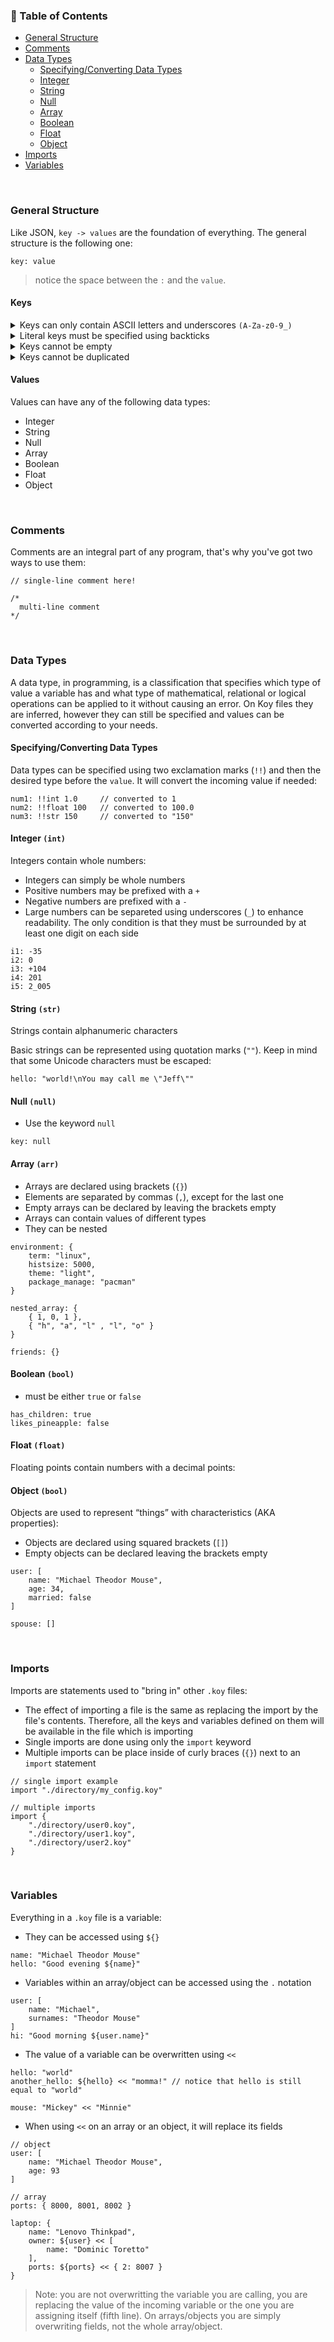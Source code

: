 ### 🌲 Table of Contents

-   [General Structure](#general-structure)
-   [Comments](#comments)
-   [Data Types](#data-types)
    -   [Specifying/Converting Data Types]()
    -   [Integer](#integer-int)
    -   [String](#string-str)
    -   [Null](#null-null)
    -   [Array](#array-arr)
    -   [Boolean](#boolean-bool)
    -   [Float](#float-float)
    -   [Object](#object-bool)
-   [Imports](#imports)
-   [Variables](#variables)

&nbsp;

### General Structure

Like JSON, `key -> values` are the foundation of everything. The general structure is the following one:

```
key: value
```

> notice the space between the `:` and the `value`.

#### Keys

<details>
    <summary>Keys can only contain ASCII letters and underscores <code>(A-Za-z0-9_)</code></summary>

```
key: "value"
key_1: "value"
2001: "value"

// invalid keys
my-key: "value"
இந்தியா: "value"
```

</details>

<details>
    <summary>Literal keys must be specified using backticks</summary>

```
`mainland!tv.קום`: "value"
```

</details>

<details>
    <summary>Keys cannot be empty</summary>

```
: "value" //invalid
```

</details>

<details>
    <summary>Keys cannot be duplicated</summary>

```
hello: "world"
hello: "momma!"
```

</details>

#### Values

Values can have any of the following data types:

-   Integer
-   String
-   Null
-   Array
-   Boolean
-   Float
-   Object

&nbsp;

### Comments

Comments are an integral part of any program, that's why you've got two ways to use them:

```
// single-line comment here!

/*
  multi-line comment
*/
```

&nbsp;

### Data Types

A data type, in programming, is a classification that specifies which type of value a variable has and what type of mathematical, relational or logical operations can be applied to it without causing an error. On Koy files they are inferred, however they can still be specified and values can be converted according to your needs.

#### Specifying/Converting Data Types

Data types can be specified using two exclamation marks (`!!`) and then the desired type before the `value`. It will convert the incoming value if needed:

```
num1: !!int 1.0		// converted to 1
num2: !!float 100	// converted to 100.0
num3: !!str 150		// converted to "150"
```

#### Integer `(int)`

Integers contain whole numbers:

-   Integers can simply be whole numbers
-   Positive numbers may be prefixed with a `+`
-   Negative numbers are prefixed with a `-`
-   Large numbers can be separeted using underscores (`_`) to enhance readability. The only condition is that they must be surrounded by at least one digit on each side

```
i1: -35
i2: 0
i3: +104
i4: 201
i5: 2_005
```

#### String `(str)`

Strings contain alphanumeric characters

Basic strings can be represented using quotation marks (`""`). Keep in mind that some Unicode characters must be escaped:

```
hello: "world!\nYou may call me \"Jeff\""
```

#### Null `(null)`

-   Use the keyword `null`

```
key: null
```

#### Array `(arr)`

-   Arrays are declared using brackets (`{}`)
-   Elements are separated by commas (`,`), except for the last one
-   Empty arrays can be declared by leaving the brackets empty
-   Arrays can contain values of different types
-   They can be nested

```
environment: {
	term: "linux",
	histsize: 5000,
	theme: "light",
	package_manage: "pacman"
}

nested_array: {
	{ 1, 0, 1 },
	{ "h", "a", "l" , "l", "o" }
}

friends: {}
```

#### Boolean `(bool)`

-   must be either `true` or `false`

```
has_children: true
likes_pineapple: false
```

#### Float `(float)`

Floating points contain numbers with a decimal points:

#### Object `(bool)`

Objects are used to represent “things” with characteristics (AKA properties):

-   Objects are declared using squared brackets (`[]`)
-   Empty objects can be declared leaving the brackets empty

```
user: [
	name: "Michael Theodor Mouse",
	age: 34,
	married: false
]

spouse: []
```

&nbsp;

### Imports

Imports are statements used to "bring in" other `.koy` files:

+ The effect of importing a file is the same as replacing the import by the file's contents. Therefore, all the keys and variables defined on them will be available in the file which is importing
+ Single imports are done using only the `import` keyword
+ Multiple imports can be place inside of curly braces (`{}`) next to an `import` statement

```
// single import example
import "./directory/my_config.koy"

// multiple imports
import {
	"./directory/user0.koy",
	"./directory/user1.koy",
	"./directory/user2.koy"
}
```

&nbsp;

### Variables

Everything in a `.koy` file is a variable:

-   They can be accessed using `${}`

```
name: "Michael Theodor Mouse"
hello: "Good evening ${name}"
```

-   Variables within an array/object can be accessed using the `.` notation

```
user: [
	name: "Michael",
	surnames: "Theodor Mouse"
]
hi: "Good morning ${user.name}"
```

-   The value of a variable can be overwritten using `<<`

```
hello: "world"
another_hello: ${hello} << "momma!" // notice that hello is still equal to "world"

mouse: "Mickey" << "Minnie"
```

-   When using `<<` on an array or an object, it will replace its fields

```
// object
user: [
	name: "Michael Theodor Mouse",
	age: 93
]

// array
ports: { 8000, 8001, 8002 }

laptop: {
	name: "Lenovo Thinkpad",
	owner: ${user} << [
		name: "Dominic Toretto"
	],
	ports: ${ports} << { 2: 8007 }
}
```

> Note: you are not overwritting the variable you are calling, you are replacing the value of the incoming variable or the one you are assigning itself (fifth line). On arrays/objects you are simply overwriting fields, not the whole array/object.

&nbsp;
